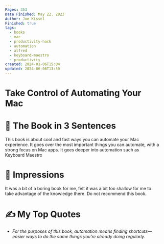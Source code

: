 ```yaml
---
Pages: 353
Date Finished: May 22, 2023
Author: Joe Kissel
Finished: true
tags:
  - books
  - mac
  - productivity-hack
  - automation
  - alfred
  - keyboard-maestro
  - productivity
created: 2024-01-06T15:04
updated: 2024-06-06T13:50
---
```

# Take Control of Automating Your Mac

# 🚀 The Book in 3 Sentences
This book is about cool and fast ways you can automate your Mac experience. It goes over the most important things you can automate, with a strong focus on Mac apps. It goes deeper into automation such as Keyboard Maestro

# 🎨 Impressions
It was a bit of a boring book for me, felt it was a bit too shallow for me to take advantage of the knowledge there. 
Do not recommend this book.

# ✍️ My Top  Quotes

- *For the purposes of this book, automation means finding shortcuts—easier ways to do the same things you’re already doing regularly.* 
 
